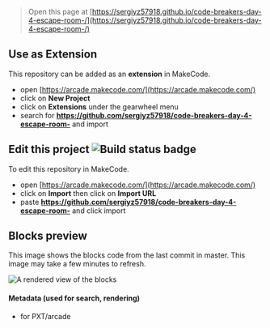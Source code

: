  


> Open this page at [https://sergiyz57918.github.io/code-breakers-day-4-escape-room-/](https://sergiyz57918.github.io/code-breakers-day-4-escape-room-/)

## Use as Extension

This repository can be added as an **extension** in MakeCode.

* open [https://arcade.makecode.com/](https://arcade.makecode.com/)
* click on **New Project**
* click on **Extensions** under the gearwheel menu
* search for **https://github.com/sergiyz57918/code-breakers-day-4-escape-room-** and import

## Edit this project ![Build status badge](https://github.com/sergiyz57918/code-breakers-day-4-escape-room-/workflows/MakeCode/badge.svg)

To edit this repository in MakeCode.

* open [https://arcade.makecode.com/](https://arcade.makecode.com/)
* click on **Import** then click on **Import URL**
* paste **https://github.com/sergiyz57918/code-breakers-day-4-escape-room-** and click import

## Blocks preview

This image shows the blocks code from the last commit in master.
This image may take a few minutes to refresh.

![A rendered view of the blocks](https://github.com/sergiyz57918/code-breakers-day-4-escape-room-/raw/master/.github/makecode/blocks.png)

#### Metadata (used for search, rendering)

* for PXT/arcade
<script src="https://makecode.com/gh-pages-embed.js"></script><script>makeCodeRender("{{ site.makecode.home_url }}", "{{ site.github.owner_name }}/{{ site.github.repository_name }}");</script>
